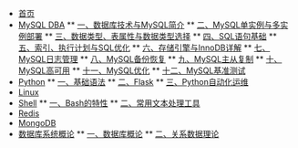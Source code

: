 <!-- _sidebar.md -->
<!-- 网页左边的侧边栏 -->
 * [首页](/)
 * [MySQL DBA](/notes/mysqldba/00.md)
 ** [一、数据库技术与MySQL简介](/notes/mysqldba/01.md)
  ** [二、MySQL单实例与多实例部署](/notes/mysqldba/02.md)
  ** [三、数据类型、表属性与数据类型选择](/notes/mysqldba/03.md)
  ** [四、SQL语句基础](/notes/mysqldba/04.md)
  ** [五、索引、执行计划与SQL优化](/notes/mysqldba/05.md)
  ** [六、存储引擎与InnoDB详解](/notes/mysqldba/06.md)
  ** [七、MySQL日志管理](/notes/mysqldba/07.md)
  ** [八、MySQL备份恢复](/notes/mysqldba/08.md)
  ** [九、MySQL主从复制](/notes/mysqldba/09.md)
  ** [十、MySQL高可用](/notes/mysqldba/10.md)
  ** [十一、MySQL优化](/notes/mysqldba/11.md)
  ** [十二、MySQL基准测试](/notes/mysqldba/12.md)
 * [Python](/notes/python/00.md)
 ** [一、基础语法](/notes/python/01.md)
  ** [二、Flask](/notes/python/02.md)
  ** [三、Python自动化运维](/notes/python/03.md)
 * [Linux](/notes/linux.md)
 * [Shell](/notes/shell/00.md)
 ** [一、Bash的特性](/notes/shell/01.md)
  ** [二、常用文本处理工具](/notes/shell/02.md)
 * [Redis](/notes/Redis/00.md)
 * [MongoDB](/notes/MongoDB/00.md)
 * [数据库系统概论](/notes/database/00.md)
 ** [一、数据库概论](/notes/database/01.md)
  ** [二、关系数据理论](/notes/database/02.md)
